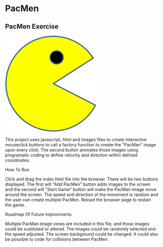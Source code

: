 # PacMen
## PacMen Exercise

<img src="PacMan1.png" width="300"/>

This project uses javascript, html and images files to create interactive mouseclick buttons to call a factory function to create the "PacMan" image upon every click.  The second button animates those images using programatic coding to define velocity and direction within defined coordinates.

How To Run

Click and drag the index.html file into the browser.  There will be two buttons displayed.  The first will "Add PacMen" button adds images to the screen and the second will "Start Game" button will make the PacMan image move around the screen.  The speed and direction of the movement is random and the user can create multiple PacMen.  Reload the browser page to restart the game.

Roadmap Of Future Improvments

Multiple PacMan image views are included in this file, and those images could be sustituted or altered.  The images could be randomly selected and the speed adjusted.  The screen background could be changed.  It could also be possible to code for collisions between PacMen.


